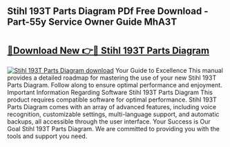 ## Stihl 193T Parts Diagram PDf Free Download - Part-55y Service Owner Guide MhA3T

# <h2><a href="http://dfoju2.blite.top/?on=Stihl+193T+Parts+Diagram">🔗Download New 👉🔴 Stihl 193T Parts Diagram</a></h2>

[![Stihl 193T Parts Diagram download](https://i.imgur.com/lujVjoI.png)](http://dfoju2.blite.top/?on=Stihl+193T+Parts+Diagram)
Your Guide to Excellence This manual provides a detailed roadmap for mastering the use of your new Stihl 193T Parts Diagram. Follow along to ensure optimal performance and enjoyment. Important Information Regarding Software Stihl 193T Parts Diagram This product requires compatible software for optimal performance. Stihl 193T Parts Diagram comes with an array of advanced features, including voice recognition, customizable settings, multi-language support, and automatic backups, all accessible through the user interface. Your Success is Our Goal Stihl 193T Parts Diagram. We are committed to providing you with the tools and support you need.
